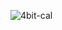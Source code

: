 ![4bit-cal](https://user-images.githubusercontent.com/91768976/206204772-dd00248b-0bb8-4dec-ab1b-cc880f56dc54.jpeg)
